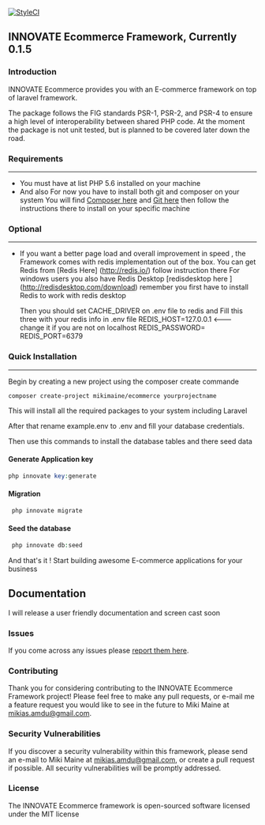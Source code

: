 [![StyleCI](https://styleci.io/repos/48767861/shield?branch=master)](https://styleci.io/repos/48767861)

## INNOVATE Ecommerce Framework, Currently 0.1.5



### Introduction

INNOVATE Ecommerce provides you with an E-commerce framework on top of laravel framework.

The package follows the FIG standards PSR-1, PSR-2, and PSR-4 to ensure a high level of interoperability between shared PHP code. At the moment the package is not unit tested, but is planned to be covered later down the road.

### Requirements
---------------------

- You must have at list PHP 5.6 installed on your machine
- And also For now you have to install both git and composer on your system
  You will find [Composer here](https://getcomposer.org) and
                [Git here](https://git-scm.com/)  then follow the instructions there to install on your specific machine
                
### Optional
-------------------------

- If you want a better page load and overall improvement in speed , the Framework comes with redis implementation out of the box.
  You can get Redis from [Redis Here] (http://redis.io/) follow instruction there
  For windows users you also have Redis Desktop [redisdesktop here ] (http://redisdesktop.com/download)
  remember you first have to install Redis to work with redis desktop
  
  Then you should set  CACHE_DRIVER on .env file to redis and 
  Fill this three with your redis info in .env file
                                  REDIS_HOST=127.0.0.1   <--- change it if you are not on localhost
                                  REDIS_PASSWORD=
                                  REDIS_PORT=6379


### Quick Installation
------------------------

Begin by creating a new project using the composer create commande

```
composer create-project mikimaine/ecommerce yourprojectname
```
This will install all the required packages to your system including Laravel

After that rename example.env to .env and fill your database credentials.

Then use this commands to install the database tables and there seed data

#### Generate Application key
```php
php innovate key:generate
```

#### Migration
```php
 php innovate migrate
```

#### Seed the database
```php
 php innovate db:seed
```

And that's it ! Start building awesome E-commerce applications for your business

Documentation
-------------

I will release a user friendly documentation and screen cast soon

### Issues

If you come across any issues please [report them here](https://github.com/mikimaine/ecommerce.git).

### Contributing

Thank you for considering contributing to the INNOVATE Ecommerce Framework project! Please feel free to make any pull requests, or e-mail me a feature request you would like to see in the future to Miki Maine at mikias.amdu@gmail.com.

### Security Vulnerabilities

If you discover a security vulnerability within this framework, please send an e-mail to Miki Maine at mikias.amdu@gmail.com, or create a pull request if possible. All security vulnerabilities will be promptly addressed. 

### License

The INNOVATE Ecommerce framework is open-sourced software licensed under the MIT license
